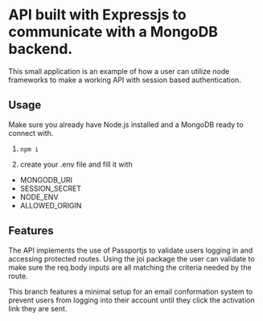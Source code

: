 
# API built with Expressjs to communicate with a MongoDB backend.

This small application is an example of how a user can utilize node frameworks to make a working API with session based authentication.




## Usage
Make sure you already have Node.js installed and a MongoDB ready to connect with.

1.     npm i 
2.   create your .env file and fill it with 
- MONGODB_URI
- SESSION_SECRET
- NODE_ENV
- ALLOWED_ORIGIN

## Features
The API implements the use of Passportjs to validate users logging in and accessing protected routes. Using the joi package the user can validate to make  sure the req.body inputs are all matching the criteria needed by the route. 

This branch features a minimal setup for an email conformation system to prevent users from logging into their account until they click the activation link they are sent.
